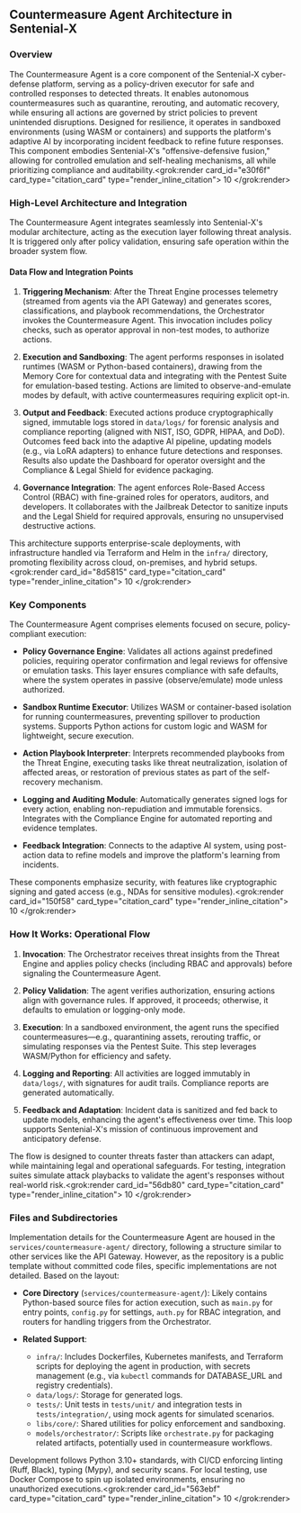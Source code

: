 ## Countermeasure Agent Architecture in Sentenial-X

### Overview
The Countermeasure Agent is a core component of the Sentenial-X cyber-defense platform, serving as a policy-driven executor for safe and controlled responses to detected threats. It enables autonomous countermeasures such as quarantine, rerouting, and automatic recovery, while ensuring all actions are governed by strict policies to prevent unintended disruptions. Designed for resilience, it operates in sandboxed environments (using WASM or containers) and supports the platform's adaptive AI by incorporating incident feedback to refine future responses. This component embodies Sentenial-X's "offensive-defensive fusion," allowing for controlled emulation and self-healing mechanisms, all while prioritizing compliance and auditability.<grok:render card_id="e30f6f" card_type="citation_card" type="render_inline_citation">
<argument name="citation_id">10</argument>
</grok:render>

### High-Level Architecture and Integration
The Countermeasure Agent integrates seamlessly into Sentenial-X's modular architecture, acting as the execution layer following threat analysis. It is triggered only after policy validation, ensuring safe operation within the broader system flow.

#### Data Flow and Integration Points
1. **Triggering Mechanism**: After the Threat Engine processes telemetry (streamed from agents via the API Gateway) and generates scores, classifications, and playbook recommendations, the Orchestrator invokes the Countermeasure Agent. This invocation includes policy checks, such as operator approval in non-test modes, to authorize actions.

2. **Execution and Sandboxing**: The agent performs responses in isolated runtimes (WASM or Python-based containers), drawing from the Memory Core for contextual data and integrating with the Pentest Suite for emulation-based testing. Actions are limited to observe-and-emulate modes by default, with active countermeasures requiring explicit opt-in.

3. **Output and Feedback**: Executed actions produce cryptographically signed, immutable logs stored in `data/logs/` for forensic analysis and compliance reporting (aligned with NIST, ISO, GDPR, HIPAA, and DoD). Outcomes feed back into the adaptive AI pipeline, updating models (e.g., via LoRA adapters) to enhance future detections and responses. Results also update the Dashboard for operator oversight and the Compliance & Legal Shield for evidence packaging.

4. **Governance Integration**: The agent enforces Role-Based Access Control (RBAC) with fine-grained roles for operators, auditors, and developers. It collaborates with the Jailbreak Detector to sanitize inputs and the Legal Shield for required approvals, ensuring no unsupervised destructive actions.

This architecture supports enterprise-scale deployments, with infrastructure handled via Terraform and Helm in the `infra/` directory, promoting flexibility across cloud, on-premises, and hybrid setups.<grok:render card_id="8d5815" card_type="citation_card" type="render_inline_citation">
<argument name="citation_id">10</argument>
</grok:render>

### Key Components
The Countermeasure Agent comprises elements focused on secure, policy-compliant execution:

- **Policy Governance Engine**: Validates all actions against predefined policies, requiring operator confirmation and legal reviews for offensive or emulation tasks. This layer ensures compliance with safe defaults, where the system operates in passive (observe/emulate) mode unless authorized.

- **Sandbox Runtime Executor**: Utilizes WASM or container-based isolation for running countermeasures, preventing spillover to production systems. Supports Python actions for custom logic and WASM for lightweight, secure execution.

- **Action Playbook Interpreter**: Interprets recommended playbooks from the Threat Engine, executing tasks like threat neutralization, isolation of affected areas, or restoration of previous states as part of the self-recovery mechanism.

- **Logging and Auditing Module**: Automatically generates signed logs for every action, enabling non-repudiation and immutable forensics. Integrates with the Compliance Engine for automated reporting and evidence templates.

- **Feedback Integration**: Connects to the adaptive AI system, using post-action data to refine models and improve the platform's learning from incidents.

These components emphasize security, with features like cryptographic signing and gated access (e.g., NDAs for sensitive modules).<grok:render card_id="150f58" card_type="citation_card" type="render_inline_citation">
<argument name="citation_id">10</argument>
</grok:render>

### How It Works: Operational Flow
1. **Invocation**: The Orchestrator receives threat insights from the Threat Engine and applies policy checks (including RBAC and approvals) before signaling the Countermeasure Agent.

2. **Policy Validation**: The agent verifies authorization, ensuring actions align with governance rules. If approved, it proceeds; otherwise, it defaults to emulation or logging-only mode.

3. **Execution**: In a sandboxed environment, the agent runs the specified countermeasures—e.g., quarantining assets, rerouting traffic, or simulating responses via the Pentest Suite. This step leverages WASM/Python for efficiency and safety.

4. **Logging and Reporting**: All activities are logged immutably in `data/logs/`, with signatures for audit trails. Compliance reports are generated automatically.

5. **Feedback and Adaptation**: Incident data is sanitized and fed back to update models, enhancing the agent's effectiveness over time. This loop supports Sentenial-X's mission of continuous improvement and anticipatory defense.

The flow is designed to counter threats faster than attackers can adapt, while maintaining legal and operational safeguards. For testing, integration suites simulate attack playbacks to validate the agent's responses without real-world risk.<grok:render card_id="56db80" card_type="citation_card" type="render_inline_citation">
<argument name="citation_id">10</argument>
</grok:render>

### Files and Subdirectories
Implementation details for the Countermeasure Agent are housed in the `services/countermeasure-agent/` directory, following a structure similar to other services like the API Gateway. However, as the repository is a public template without committed code files, specific implementations are not detailed. Based on the layout:

- **Core Directory** (`services/countermeasure-agent/`): Likely contains Python-based source files for action execution, such as `main.py` for entry points, `config.py` for settings, `auth.py` for RBAC integration, and routers for handling triggers from the Orchestrator.

- **Related Support**:
  - `infra/`: Includes Dockerfiles, Kubernetes manifests, and Terraform scripts for deploying the agent in production, with secrets management (e.g., via `kubectl` commands for DATABASE_URL and registry credentials).
  - `data/logs/`: Storage for generated logs.
  - `tests/`: Unit tests in `tests/unit/` and integration tests in `tests/integration/`, using mock agents for simulated scenarios.
  - `libs/core/`: Shared utilities for policy enforcement and sandboxing.
  - `models/orchestrator/`: Scripts like `orchestrate.py` for packaging related artifacts, potentially used in countermeasure workflows.

Development follows Python 3.10+ standards, with CI/CD enforcing linting (Ruff, Black), typing (Mypy), and security scans. For local testing, use Docker Compose to spin up isolated environments, ensuring no unauthorized executions.<grok:render card_id="563ebf" card_type="citation_card" type="render_inline_citation">
<argument name="citation_id">10</argument>
</grok:render>
